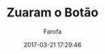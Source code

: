 ---
title: "Zuaram o Botão"
subtitle: "Farofa"
image: "img/20170321-farofa.jpg"
date: 2017-03-21 17:29:46
---